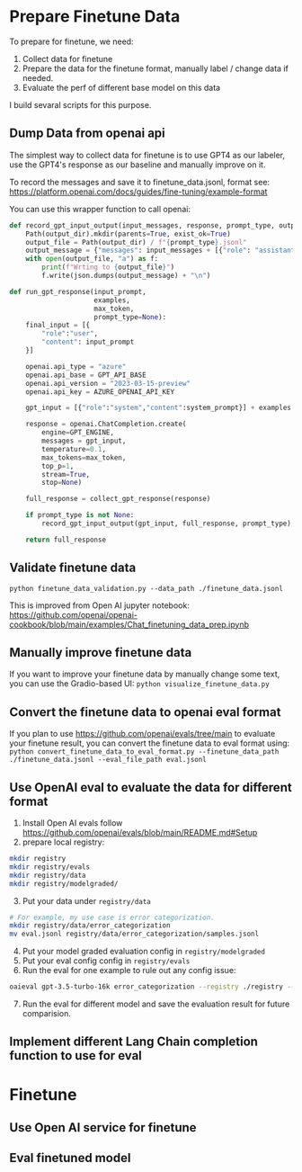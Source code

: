 # Prepare Finetune Data
To prepare for finetune, we need:
1. Collect data for finetune
2. Prepare the data for the finetune format, manually label / change data if needed.
3. Evaluate the perf of different base model on this data

I build sevaral scripts for this purpose.

## Dump Data from openai api
The simplest way to collect data for finetune is to use GPT4 as our labeler, use the GPT4's response as our baseline and manually improve on it.

To record the messages and save it to finetune_data.jsonl, format see: https://platform.openai.com/docs/guides/fine-tuning/example-format

You can use this wrapper function to call openai:
```python
def record_gpt_input_output(input_messages, response, prompt_type, output_dir="gpt_output"):
    Path(output_dir).mkdir(parents=True, exist_ok=True)
    output_file = Path(output_dir) / f"{prompt_type}.jsonl"
    output_message = {"messages": input_messages + [{"role": "assistant", "content": response}]}
    with open(output_file, "a") as f:
        print(f"Wrting to {output_file}")
        f.write(json.dumps(output_message) + "\n")

def run_gpt_response(input_prompt, 
                     examples, 
                     max_token,
                     prompt_type=None):
    final_input = [{
        "role":"user",
        "content": input_prompt
    }]

    openai.api_type = "azure"
    openai.api_base = GPT_API_BASE
    openai.api_version = "2023-03-15-preview"
    openai.api_key = AZURE_OPENAI_API_KEY

    gpt_input = [{"role":"system","content":system_prompt}] + examples + final_input

    response = openai.ChatCompletion.create(
        engine=GPT_ENGINE,
        messages = gpt_input,
        temperature=0.1,
        max_tokens=max_token,
        top_p=1,
        stream=True,
        stop=None)

    full_response = collect_gpt_response(response)

    if prompt_type is not None:
        record_gpt_input_output(gpt_input, full_response, prompt_type)

    return full_response
```

## Validate finetune data
`python finetune_data_validation.py --data_path ./finetune_data.jsonl `

This is improved from Open AI jupyter notebook: https://github.com/openai/openai-cookbook/blob/main/examples/Chat_finetuning_data_prep.ipynb

## Manually improve finetune data
If you want to improve your finetune data by manually change some text, you can use the Gradio-based UI:
`python visualize_finetune_data.py`

## Convert the finetune data to openai eval format
If you plan to use https://github.com/openai/evals/tree/main to evaluate your finetune result, you can convert the finetune data to eval format using:
`python convert_finetune_data_to_eval_format.py --finetune_data_path ./finetune_data.jsonl --eval_file_path eval.jsonl`

## Use OpenAI eval to evaluate the data for different format
1. Install Open AI evals follow https://github.com/openai/evals/blob/main/README.md#Setup
2. prepare local registry:
```bash
mkdir registry
mkdir registry/evals
mkdir registry/data
mkdir registry/modelgraded/
```
3. Put your data under `registry/data`
```bash
# For example, my use case is error categorization.
mkdir registry/data/error_categorization
mv eval.jsonl registry/data/error_categorization/samples.jsonl
```
4. Put your model graded evaluation config in `registry/modelgraded`
5. Put your eval config config in `registry/evals`
6. Run the eval for one example to rule out any config issue:
```bash
oaieval gpt-3.5-turbo-16k error_categorization --registry ./registry --max_samples 1 --debug
```
7. Run the eval for different model and save the evaluation result for future comparision.

## Implement different Lang Chain completion function to use for eval


# Finetune 

## Use Open AI service for finetune 

## Eval finetuned model
